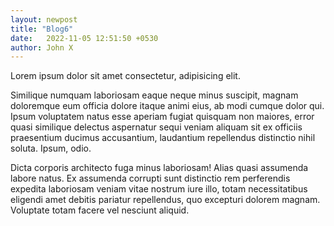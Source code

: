 ```yaml
---
layout: newpost
title: "Blog6"
date:   2022-11-05 12:51:50 +0530
author: John X
---
```


Lorem ipsum dolor sit amet consectetur, adipisicing elit.

Similique numquam laboriosam eaque neque minus suscipit, magnam doloremque eum officia dolore itaque animi eius, ab modi cumque dolor qui. Ipsum voluptatem natus esse aperiam fugiat quisquam non maiores, error quasi similique delectus aspernatur sequi veniam aliquam sit ex officiis praesentium ducimus accusantium, laudantium repellendus distinctio nihil soluta. Ipsum, odio. 

Dicta corporis architecto fuga minus laboriosam! Alias quasi assumenda labore natus. Ex assumenda corrupti sunt distinctio rem perferendis expedita laboriosam veniam vitae nostrum iure illo, totam necessitatibus eligendi amet debitis pariatur repellendus, quo excepturi dolorem magnam. Voluptate totam facere vel nesciunt aliquid.

